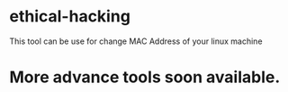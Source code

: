 # ethical-hacking
This tool can be use for change MAC Address of your linux machine
# More advance tools soon available.
